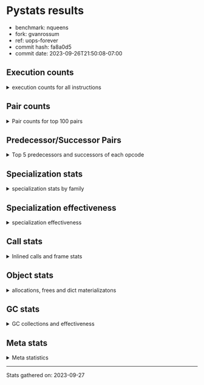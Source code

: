 
# Pystats results

- benchmark: nqueens
- fork: gvanrossum
- ref: uops-forever
- commit hash: fa8a0d5
- commit date: 2023-09-26T21:50:08-07:00

## Execution counts

<details>
<summary> execution counts for all instructions </summary>

|Name | Count | Self | Cumulative | Miss ratio | 
|---|---:|---:|---:|---:|
| POP_TOP | 51,823,200 | 12.8% | 12.8% |  |
| RESUME_CHECK | 47,111,580 | 11.6% | 24.4% |  |
| INTERPRETER_EXIT | 44,692,260 | 11.0% | 35.4% |  |
| ENTER_EXECUTOR | 44,559,620 | 11.0% | 46.4% |  |
| YIELD_VALUE | 42,146,160 | 10.4% | 56.8% |  |
| LOAD_FAST | 29,665,460 | 7.3% | 64.2% |  |
| LOAD_FAST_LOAD_FAST | 12,096,180 | 3.0% | 67.1% |  |
| LOAD_GLOBAL_BUILTIN | 7,511,760 | 1.9% | 69.0% |  |
| LOAD_CONST | 7,385,100 | 1.8% | 70.8% |  |
| STORE_FAST | 7,385,060 | 1.8% | 72.6% |  |
| LOAD_DEREF | 4,971,020 | 1.2% | 73.9% |  |
| RETURN_CONST | 4,965,360 | 1.2% | 75.1% |  |
| BINARY_SUBSCR_TUPLE_INT | 4,965,320 | 1.2% | 76.3% |  |
| RETURN_GENERATOR | 4,965,300 | 1.2% | 77.5% |  |
| GET_ITER | 4,965,300 | 1.2% | 78.8% |  |
| COPY_FREE_VARS | 4,965,240 | 1.2% | 80.0% |  |
| CALL_PY_EXACT_ARGS | 4,965,240 | 1.2% | 81.2% |  |
| SET_FUNCTION_ATTRIBUTE | 4,965,180 | 1.2% | 82.4% |  |
| MAKE_FUNCTION | 4,965,180 | 1.2% | 83.7% |  |
| BUILD_TUPLE | 4,965,180 | 1.2% | 84.9% |  |
| POP_JUMP_IF_FALSE | 4,838,520 | 1.2% | 86.1% |  |
| SWAP | 4,838,460 | 1.2% | 87.3% |  |
| BINARY_SUBSCR_LIST_INT | 4,838,400 | 1.2% | 88.5% |  |
| UNARY_NEGATIVE | 4,838,280 | 1.2% | 89.7% |  |
| CALL_BUILTIN_CLASS | 2,546,460 | 0.6% | 90.3% |  |
| COMPARE_OP_INT | 2,546,100 | 0.6% | 90.9% |  |
| FOR_ITER_RANGE | 2,546,040 | 0.6% | 91.5% |  |
| CALL_LEN | 2,546,040 | 0.6% | 92.2% |  |
| JUMP_FORWARD | 2,424,660 | 0.6% | 92.8% |  |
| BINARY_SUBSCR | 2,419,820 | 0.6% | 93.4% |  |
| STORE_SUBSCR | 2,419,740 | 0.6% | 94.0% |  |
| BINARY_OP_ADD_INT | 2,419,440 | 0.6% | 94.6% |  |
| JUMP_BACKWARD | 2,419,380 | 0.6% | 95.2% |  |
| FOR_ITER_LIST | 2,419,360 | 0.6% | 95.8% |  |
| COPY | 2,419,320 | 0.6% | 96.4% |  |
| BINARY_SLICE | 2,419,320 | 0.6% | 97.0% |  |
| STORE_SUBSCR_LIST_INT | 2,419,260 | 0.6% | 97.5% |  |
| STORE_DEREF | 2,419,260 | 0.6% | 98.1% |  |
| FOR_ITER_GEN | 2,419,260 | 0.6% | 98.7% |  |
| CALL_TUPLE_1 | 2,419,260 | 0.6% | 99.3% |  |
| TO_BOOL_INT | 2,419,200 | 0.6% | 99.9% |  |
| BINARY_OP_SUBTRACT_INT | 126,960 | 0.0% | 100.0% |  |
| POP_JUMP_IF_TRUE | 126,780 | 0.0% | 100.0% |  |
| CALL | 560 | 0.0% | 100.0% |  |
| PUSH_NULL | 300 | 0.0% | 100.0% |  |
| LOAD_GLOBAL | 280 | 0.0% | 100.0% |  |
| LOAD_GLOBAL_MODULE | 220 | 0.0% | 100.0% |  |
| BINARY_OP | 140 | 0.0% | 100.0% |  |
| MAKE_CELL | 120 | 0.0% | 100.0% |  |
| LOAD_ATTR_MODULE | 100 | 0.0% | 100.0% |  |
| STORE_SLICE | 60 | 0.0% | 100.0% |  |
| RETURN_VALUE | 60 | 0.0% | 100.0% |  |
| POP_JUMP_IF_NOT_NONE | 60 | 0.0% | 100.0% |  |
| NOP | 60 | 0.0% | 100.0% |  |
| LOAD_ATTR | 60 | 0.0% | 100.0% |  |
| END_FOR | 60 | 0.0% | 100.0% |  |
| CALL_PY_WITH_DEFAULTS | 60 | 0.0% | 100.0% |  |
| CALL_FUNCTION_EX | 60 | 0.0% | 100.0% |  |
| BUILD_SLICE | 60 | 0.0% | 100.0% |  |
| BINARY_OP_SUBTRACT_FLOAT | 60 | 0.0% | 100.0% |  |
| TO_BOOL | 20 | 0.0% | 100.0% |  |
| COMPARE_OP | 20 | 0.0% | 100.0% |  |


</details>

## Pair counts

<details>
<summary> Pair counts for top 100 pairs </summary>

|Pair | Count | Self | Cumulative | 
|---|---:|---:|---:|
| RESUME_CHECK POP_TOP | 42,146,160 | 10.4% | 10.4% |
| CACHE RESUME_CHECK | 39,727,020 | 9.8% | 20.2% |
| YIELD_VALUE INTERPRETER_EXIT | 39,726,960 | 9.8% | 30.0% |
| POP_TOP ENTER_EXECUTOR | 39,721,260 | 9.8% | 39.8% |
| ENTER_EXECUTOR YIELD_VALUE | 34,756,120 | 8.6% | 48.4% |
| LOAD_GLOBAL_BUILTIN LOAD_FAST | 4,965,420 | 1.2% | 49.6% |
| STORE_FAST LOAD_DEREF | 4,965,380 | 1.2% | 50.8% |
| LOAD_FAST BINARY_SUBSCR_TUPLE_INT | 4,965,320 | 1.2% | 52.1% |
| LOAD_DEREF LOAD_FAST | 4,965,320 | 1.2% | 53.3% |
| RETURN_CONST INTERPRETER_EXIT | 4,965,300 | 1.2% | 54.5% |
| POP_TOP RESUME_CHECK | 4,965,300 | 1.2% | 55.7% |
| CACHE POP_TOP | 4,965,240 | 1.2% | 57.0% |
| ENTER_EXECUTOR RETURN_CONST | 4,965,220 | 1.2% | 58.2% |
| SET_FUNCTION_ATTRIBUTE LOAD_FAST | 4,965,180 | 1.2% | 59.4% |
| RESUME_CHECK LOAD_FAST | 4,965,180 | 1.2% | 60.6% |
| MAKE_FUNCTION SET_FUNCTION_ATTRIBUTE | 4,965,180 | 1.2% | 61.9% |
| LOAD_FAST BUILD_TUPLE | 4,965,180 | 1.2% | 63.1% |
| LOAD_CONST MAKE_FUNCTION | 4,965,180 | 1.2% | 64.3% |
| COPY_FREE_VARS RETURN_GENERATOR | 4,965,180 | 1.2% | 65.5% |
| CALL_PY_EXACT_ARGS COPY_FREE_VARS | 4,965,180 | 1.2% | 66.8% |
| BUILD_TUPLE LOAD_CONST | 4,965,180 | 1.2% | 68.0% |
| GET_ITER CALL_PY_EXACT_ARGS | 4,965,160 | 1.2% | 69.2% |
| LOAD_FAST_LOAD_FAST BINARY_SUBSCR_LIST_INT | 4,838,340 | 1.2% | 70.4% |
| LOAD_FAST_LOAD_FAST UNARY_NEGATIVE | 4,838,280 | 1.2% | 71.6% |
| LOAD_GLOBAL_BUILTIN LOAD_GLOBAL_BUILTIN | 2,546,120 | 0.6% | 72.2% |
| FOR_ITER_RANGE STORE_FAST | 2,546,040 | 0.6% | 72.9% |
| RETURN_GENERATOR CALL_BUILTIN_CLASS | 2,546,020 | 0.6% | 73.5% |
| LOAD_FAST GET_ITER | 2,545,980 | 0.6% | 74.1% |
| LOAD_FAST FOR_ITER_RANGE | 2,545,980 | 0.6% | 74.7% |
| CALL_BUILTIN_CLASS CALL_LEN | 2,545,980 | 0.6% | 75.4% |
| BINARY_SUBSCR_TUPLE_INT LOAD_FAST | 2,545,980 | 0.6% | 76.0% |
| LOAD_FAST LOAD_CONST | 2,419,380 | 0.6% | 76.6% |
| FOR_ITER_LIST STORE_FAST | 2,419,340 | 0.6% | 77.2% |
| BINARY_SUBSCR_TUPLE_INT YIELD_VALUE | 2,419,340 | 0.6% | 77.8% |
| COMPARE_OP_INT POP_JUMP_IF_FALSE | 2,419,320 | 0.6% | 78.4% |
| YIELD_VALUE STORE_DEREF | 2,419,200 | 0.6% | 79.0% |
| TO_BOOL_INT POP_JUMP_IF_FALSE | 2,419,200 | 0.6% | 79.6% |
| SWAP COPY | 2,419,200 | 0.6% | 80.2% |
| STORE_SUBSCR_LIST_INT LOAD_FAST_LOAD_FAST | 2,419,200 | 0.6% | 80.8% |
| STORE_FAST LOAD_FAST_LOAD_FAST | 2,419,200 | 0.6% | 81.4% |
| STORE_DEREF LOAD_FAST | 2,419,200 | 0.6% | 82.0% |
| LOAD_FAST_LOAD_FAST STORE_SUBSCR_LIST_INT | 2,419,200 | 0.6% | 82.6% |
| LOAD_FAST LOAD_GLOBAL_BUILTIN | 2,419,200 | 0.6% | 83.2% |
| LOAD_FAST FOR_ITER_LIST | 2,419,200 | 0.6% | 83.8% |
| LOAD_FAST BINARY_SLICE | 2,419,200 | 0.6% | 84.3% |
| LOAD_FAST BINARY_OP_ADD_INT | 2,419,200 | 0.6% | 84.9% |
| LOAD_CONST LOAD_FAST | 2,419,200 | 0.6% | 85.5% |
| JUMP_BACKWARD FOR_ITER_GEN | 2,419,200 | 0.6% | 86.1% |
| FOR_ITER_GEN RESUME_CHECK | 2,419,200 | 0.6% | 86.7% |
| COPY COMPARE_OP_INT | 2,419,200 | 0.6% | 87.3% |
| CALL_TUPLE_1 YIELD_VALUE | 2,419,200 | 0.6% | 87.9% |
| CALL_LEN SWAP | 2,419,200 | 0.6% | 88.5% |
| BINARY_SLICE GET_ITER | 2,419,200 | 0.6% | 89.1% |
| BINARY_OP_ADD_INT YIELD_VALUE | 2,419,200 | 0.6% | 89.7% |
| RETURN_GENERATOR CALL_TUPLE_1 | 2,419,180 | 0.6% | 90.3% |
| LOAD_FAST TO_BOOL_INT | 2,419,180 | 0.6% | 90.9% |
| UNARY_NEGATIVE STORE_SUBSCR | 2,419,140 | 0.6% | 91.5% |
| UNARY_NEGATIVE BINARY_SUBSCR | 2,419,140 | 0.6% | 92.1% |
| SWAP LOAD_FAST_LOAD_FAST | 2,419,140 | 0.6% | 92.7% |
| STORE_SUBSCR LOAD_GLOBAL_BUILTIN | 2,419,140 | 0.6% | 93.3% |
| POP_TOP POP_TOP | 2,419,140 | 0.6% | 93.9% |
| POP_TOP JUMP_FORWARD | 2,419,140 | 0.6% | 94.5% |
| POP_JUMP_IF_FALSE ENTER_EXECUTOR | 2,419,140 | 0.6% | 95.1% |
| JUMP_FORWARD LOAD_FAST | 2,419,140 | 0.6% | 95.7% |
| ENTER_EXECUTOR LOAD_FAST_LOAD_FAST | 2,419,140 | 0.6% | 96.3% |
| ENTER_EXECUTOR ENTER_EXECUTOR | 2,419,140 | 0.6% | 96.9% |
| BINARY_SUBSCR_LIST_INT SWAP | 2,419,140 | 0.6% | 97.5% |
| BINARY_SUBSCR_LIST_INT STORE_FAST | 2,419,140 | 0.6% | 98.1% |
| BINARY_SUBSCR LOAD_FAST_LOAD_FAST | 2,419,140 | 0.6% | 98.7% |
| POP_TOP JUMP_BACKWARD | 2,298,120 | 0.6% | 99.2% |
| POP_JUMP_IF_FALSE POP_TOP | 2,292,420 | 0.6% | 99.8% |
| POP_JUMP_IF_FALSE LOAD_GLOBAL_BUILTIN | 126,840 | 0.0% | 99.8% |
| LOAD_FAST BINARY_OP_SUBTRACT_INT | 126,780 | 0.0% | 99.9% |
| COMPARE_OP_INT POP_JUMP_IF_TRUE | 126,780 | 0.0% | 99.9% |
| CALL_LEN COMPARE_OP_INT | 126,780 | 0.0% | 99.9% |
| BINARY_OP_SUBTRACT_INT YIELD_VALUE | 126,780 | 0.0% | 100.0% |
| POP_JUMP_IF_TRUE JUMP_BACKWARD | 121,260 | 0.0% | 100.0% |
| POP_JUMP_IF_TRUE JUMP_FORWARD | 5,520 | 0.0% | 100.0% |
| LOAD_DEREF YIELD_VALUE | 5,520 | 0.0% | 100.0% |
| JUMP_FORWARD LOAD_DEREF | 5,520 | 0.0% | 100.0% |
| BINARY_SUBSCR BINARY_SUBSCR | 620 | 0.0% | 100.0% |
| STORE_SUBSCR STORE_SUBSCR | 600 | 0.0% | 100.0% |
| STORE_FAST LOAD_FAST | 240 | 0.0% | 100.0% |
| PUSH_NULL CALL | 240 | 0.0% | 100.0% |
| LOAD_CONST BINARY_OP_ADD_INT | 200 | 0.0% | 100.0% |
| LOAD_GLOBAL LOAD_GLOBAL_BUILTIN | 180 | 0.0% | 100.0% |
| LOAD_FAST PUSH_NULL | 180 | 0.0% | 100.0% |
| JUMP_BACKWARD FOR_ITER_LIST | 160 | 0.0% | 100.0% |
| LOAD_FAST CALL_BUILTIN_CLASS | 140 | 0.0% | 100.0% |
| CALL_BUILTIN_CLASS CALL_BUILTIN_CLASS | 140 | 0.0% | 100.0% |
| STORE_FAST LOAD_GLOBAL_BUILTIN | 120 | 0.0% | 100.0% |
| RESUME_CHECK LOAD_GLOBAL_BUILTIN | 120 | 0.0% | 100.0% |
| POP_TOP LOAD_FAST | 120 | 0.0% | 100.0% |
| MAKE_CELL RETURN_GENERATOR | 120 | 0.0% | 100.0% |
| LOAD_GLOBAL_MODULE LOAD_FAST | 120 | 0.0% | 100.0% |
| LOAD_FAST_LOAD_FAST LOAD_CONST | 120 | 0.0% | 100.0% |
| LOAD_CONST LOAD_CONST | 120 | 0.0% | 100.0% |
| CALL_BUILTIN_CLASS STORE_FAST | 120 | 0.0% | 100.0% |
| CALL POP_TOP | 120 | 0.0% | 100.0% |
| CALL CALL_BUILTIN_CLASS | 120 | 0.0% | 100.0% |


</details>

## Predecessor/Successor Pairs

<details>
<summary> Top 5 predecessors and successors of each opcode </summary>

### BINARY_SLICE

<details>
<summary> Successors and predecessors for BINARY_SLICE </summary>

|Predecessors | Count | Percentage | 
|---|---:|---:|
| LOAD_FAST | 2,419,200 | 100.0% |
| LOAD_CONST | 60 | 0.0% |
| BINARY_OP_ADD_INT | 60 | 0.0% |

|Successors | Count | Percentage | 
|---|---:|---:|
| GET_ITER | 2,419,200 | 100.0% |
| LOAD_FAST_LOAD_FAST | 60 | 0.0% |
| BINARY_OP | 60 | 0.0% |


</details>

### STORE_SLICE

<details>
<summary> Successors and predecessors for STORE_SLICE </summary>

|Predecessors | Count | Percentage | 
|---|---:|---:|
| LOAD_CONST | 60 | 100.0% |

|Successors | Count | Percentage | 
|---|---:|---:|
| LOAD_FAST_LOAD_FAST | 60 | 100.0% |


</details>

### CACHE

<details>
<summary> Successors and predecessors for CACHE </summary>

|Predecessors | Count | Percentage | 
|---|---:|---:|

|Successors | Count | Percentage | 
|---|---:|---:|
| RESUME_CHECK | 39,727,020 | 88.9% |
| POP_TOP | 4,965,240 | 11.1% |


</details>

### BINARY_SUBSCR

<details>
<summary> Successors and predecessors for BINARY_SUBSCR </summary>

|Predecessors | Count | Percentage | 
|---|---:|---:|
| UNARY_NEGATIVE | 2,419,140 | 100.0% |
| BINARY_SUBSCR | 620 | 0.0% |
| BUILD_SLICE | 60 | 0.0% |

|Successors | Count | Percentage | 
|---|---:|---:|
| LOAD_FAST_LOAD_FAST | 2,419,140 | 100.0% |
| BINARY_SUBSCR | 620 | 0.0% |
| STORE_FAST | 60 | 0.0% |


</details>

### END_FOR

<details>
<summary> Successors and predecessors for END_FOR </summary>

|Predecessors | Count | Percentage | 
|---|---:|---:|
| RETURN_CONST | 60 | 100.0% |

|Successors | Count | Percentage | 
|---|---:|---:|
| RETURN_CONST | 60 | 100.0% |


</details>

### GET_ITER

<details>
<summary> Successors and predecessors for GET_ITER </summary>

|Predecessors | Count | Percentage | 
|---|---:|---:|
| LOAD_FAST | 2,545,980 | 51.3% |
| BINARY_SLICE | 2,419,200 | 48.7% |
| RETURN_GENERATOR | 60 | 0.0% |
| CALL_BUILTIN_CLASS | 60 | 0.0% |

|Successors | Count | Percentage | 
|---|---:|---:|
| CALL_PY_EXACT_ARGS | 4,965,160 | 100.0% |
| FOR_ITER_RANGE | 60 | 0.0% |
| FOR_ITER_GEN | 60 | 0.0% |
| CALL | 20 | 0.0% |


</details>

### INTERPRETER_EXIT

<details>
<summary> Successors and predecessors for INTERPRETER_EXIT </summary>

|Predecessors | Count | Percentage | 
|---|---:|---:|
| YIELD_VALUE | 39,726,960 | 88.9% |
| RETURN_CONST | 4,965,300 | 11.1% |

|Successors | Count | Percentage | 
|---|---:|---:|


</details>

### MAKE_FUNCTION

<details>
<summary> Successors and predecessors for MAKE_FUNCTION </summary>

|Predecessors | Count | Percentage | 
|---|---:|---:|
| LOAD_CONST | 4,965,180 | 100.0% |

|Successors | Count | Percentage | 
|---|---:|---:|
| SET_FUNCTION_ATTRIBUTE | 4,965,180 | 100.0% |


</details>

### NOP

<details>
<summary> Successors and predecessors for NOP </summary>

|Predecessors | Count | Percentage | 
|---|---:|---:|
| POP_TOP | 60 | 100.0% |

|Successors | Count | Percentage | 
|---|---:|---:|
| LOAD_DEREF | 60 | 100.0% |


</details>

### POP_TOP

<details>
<summary> Successors and predecessors for POP_TOP </summary>

|Predecessors | Count | Percentage | 
|---|---:|---:|
| RESUME_CHECK | 42,146,160 | 81.3% |
| CACHE | 4,965,240 | 9.6% |
| POP_TOP | 2,419,140 | 4.7% |
| POP_JUMP_IF_FALSE | 2,292,420 | 4.4% |
| CALL | 120 | 0.0% |

|Successors | Count | Percentage | 
|---|---:|---:|
| ENTER_EXECUTOR | 39,721,260 | 76.6% |
| RESUME_CHECK | 4,965,300 | 9.6% |
| POP_TOP | 2,419,140 | 4.7% |
| JUMP_FORWARD | 2,419,140 | 4.7% |
| JUMP_BACKWARD | 2,298,120 | 4.4% |


</details>

### PUSH_NULL

<details>
<summary> Successors and predecessors for PUSH_NULL </summary>

|Predecessors | Count | Percentage | 
|---|---:|---:|
| LOAD_FAST | 180 | 60.0% |
| LOAD_DEREF | 60 | 20.0% |
| LOAD_ATTR_MODULE | 40 | 13.3% |
| LOAD_ATTR | 20 | 6.7% |

|Successors | Count | Percentage | 
|---|---:|---:|
| CALL | 240 | 80.0% |
| LOAD_FAST | 60 | 20.0% |


</details>

### RETURN_GENERATOR

<details>
<summary> Successors and predecessors for RETURN_GENERATOR </summary>

|Predecessors | Count | Percentage | 
|---|---:|---:|
| COPY_FREE_VARS | 4,965,180 | 100.0% |
| MAKE_CELL | 120 | 0.0% |

|Successors | Count | Percentage | 
|---|---:|---:|
| CALL_BUILTIN_CLASS | 2,546,020 | 51.3% |
| CALL_TUPLE_1 | 2,419,180 | 48.7% |
| GET_ITER | 60 | 0.0% |
| CALL | 40 | 0.0% |


</details>

### RETURN_VALUE

<details>
<summary> Successors and predecessors for RETURN_VALUE </summary>

|Predecessors | Count | Percentage | 
|---|---:|---:|
| LOAD_FAST | 60 | 100.0% |

|Successors | Count | Percentage | 
|---|---:|---:|
| LOAD_GLOBAL | 40 | 66.7% |
| LOAD_GLOBAL_MODULE | 20 | 33.3% |


</details>

### STORE_SUBSCR

<details>
<summary> Successors and predecessors for STORE_SUBSCR </summary>

|Predecessors | Count | Percentage | 
|---|---:|---:|
| UNARY_NEGATIVE | 2,419,140 | 100.0% |
| STORE_SUBSCR | 600 | 0.0% |

|Successors | Count | Percentage | 
|---|---:|---:|
| LOAD_GLOBAL_BUILTIN | 2,419,140 | 100.0% |
| STORE_SUBSCR | 600 | 0.0% |


</details>

### TO_BOOL

<details>
<summary> Successors and predecessors for TO_BOOL </summary>

|Predecessors | Count | Percentage | 
|---|---:|---:|
| LOAD_FAST | 20 | 100.0% |

|Successors | Count | Percentage | 
|---|---:|---:|
| TO_BOOL_INT | 20 | 100.0% |


</details>

### UNARY_NEGATIVE

<details>
<summary> Successors and predecessors for UNARY_NEGATIVE </summary>

|Predecessors | Count | Percentage | 
|---|---:|---:|
| LOAD_FAST_LOAD_FAST | 4,838,280 | 100.0% |

|Successors | Count | Percentage | 
|---|---:|---:|
| STORE_SUBSCR | 2,419,140 | 50.0% |
| BINARY_SUBSCR | 2,419,140 | 50.0% |


</details>

### BINARY_OP

<details>
<summary> Successors and predecessors for BINARY_OP </summary>

|Predecessors | Count | Percentage | 
|---|---:|---:|
| BINARY_SLICE | 60 | 42.9% |
| LOAD_CONST | 40 | 28.6% |
| LOAD_FAST_LOAD_FAST | 20 | 14.3% |
| LOAD_FAST | 20 | 14.3% |

|Successors | Count | Percentage | 
|---|---:|---:|
| LOAD_FAST_LOAD_FAST | 60 | 42.9% |
| BINARY_OP_ADD_INT | 40 | 28.6% |
| BINARY_OP_SUBTRACT_INT | 20 | 14.3% |
| BINARY_OP_SUBTRACT_FLOAT | 20 | 14.3% |


</details>

### BUILD_SLICE

<details>
<summary> Successors and predecessors for BUILD_SLICE </summary>

|Predecessors | Count | Percentage | 
|---|---:|---:|
| LOAD_CONST | 60 | 100.0% |

|Successors | Count | Percentage | 
|---|---:|---:|
| BINARY_SUBSCR | 60 | 100.0% |


</details>

### BUILD_TUPLE

<details>
<summary> Successors and predecessors for BUILD_TUPLE </summary>

|Predecessors | Count | Percentage | 
|---|---:|---:|
| LOAD_FAST | 4,965,180 | 100.0% |

|Successors | Count | Percentage | 
|---|---:|---:|
| LOAD_CONST | 4,965,180 | 100.0% |


</details>

### CALL

<details>
<summary> Successors and predecessors for CALL </summary>

|Predecessors | Count | Percentage | 
|---|---:|---:|
| PUSH_NULL | 240 | 42.9% |
| LOAD_FAST | 100 | 17.9% |
| CALL | 80 | 14.3% |
| RETURN_GENERATOR | 40 | 7.1% |
| CALL_BUILTIN_CLASS | 40 | 7.1% |

|Successors | Count | Percentage | 
|---|---:|---:|
| POP_TOP | 120 | 21.4% |
| CALL_BUILTIN_CLASS | 120 | 21.4% |
| CALL | 80 | 14.3% |
| STORE_FAST | 60 | 10.7% |
| LOAD_FAST | 60 | 10.7% |


</details>

### CALL_FUNCTION_EX

<details>
<summary> Successors and predecessors for CALL_FUNCTION_EX </summary>

|Predecessors | Count | Percentage | 
|---|---:|---:|
| LOAD_FAST | 60 | 100.0% |

|Successors | Count | Percentage | 
|---|---:|---:|
| COPY_FREE_VARS | 60 | 100.0% |


</details>

### COMPARE_OP

<details>
<summary> Successors and predecessors for COMPARE_OP </summary>

|Predecessors | Count | Percentage | 
|---|---:|---:|
| LOAD_CONST | 20 | 100.0% |

|Successors | Count | Percentage | 
|---|---:|---:|
| COMPARE_OP_INT | 20 | 100.0% |


</details>

### COPY

<details>
<summary> Successors and predecessors for COPY </summary>

|Predecessors | Count | Percentage | 
|---|---:|---:|
| SWAP | 2,419,200 | 100.0% |
| LOAD_FAST_LOAD_FAST | 60 | 0.0% |
| COPY | 60 | 0.0% |

|Successors | Count | Percentage | 
|---|---:|---:|
| COMPARE_OP_INT | 2,419,200 | 100.0% |
| COPY | 60 | 0.0% |
| BINARY_SUBSCR_LIST_INT | 60 | 0.0% |


</details>

### COPY_FREE_VARS

<details>
<summary> Successors and predecessors for COPY_FREE_VARS </summary>

|Predecessors | Count | Percentage | 
|---|---:|---:|
| CALL_PY_EXACT_ARGS | 4,965,180 | 100.0% |
| CALL_FUNCTION_EX | 60 | 0.0% |

|Successors | Count | Percentage | 
|---|---:|---:|
| RETURN_GENERATOR | 4,965,180 | 100.0% |
| RESUME_CHECK | 60 | 0.0% |


</details>

### ENTER_EXECUTOR

<details>
<summary> Successors and predecessors for ENTER_EXECUTOR </summary>

|Predecessors | Count | Percentage | 
|---|---:|---:|
| POP_TOP | 39,721,260 | 89.1% |
| POP_JUMP_IF_FALSE | 2,419,140 | 5.4% |
| ENTER_EXECUTOR | 2,419,140 | 5.4% |
| STORE_SUBSCR_LIST_INT | 60 | 0.0% |
| JUMP_BACKWARD | 20 | 0.0% |

|Successors | Count | Percentage | 
|---|---:|---:|
| YIELD_VALUE | 34,756,120 | 78.0% |
| RETURN_CONST | 4,965,220 | 11.1% |
| LOAD_FAST_LOAD_FAST | 2,419,140 | 5.4% |
| ENTER_EXECUTOR | 2,419,140 | 5.4% |


</details>

### JUMP_BACKWARD

<details>
<summary> Successors and predecessors for JUMP_BACKWARD </summary>

|Predecessors | Count | Percentage | 
|---|---:|---:|
| POP_TOP | 2,298,120 | 95.0% |
| POP_JUMP_IF_TRUE | 121,260 | 5.0% |

|Successors | Count | Percentage | 
|---|---:|---:|
| FOR_ITER_GEN | 2,419,200 | 100.0% |
| FOR_ITER_LIST | 160 | 0.0% |
| ENTER_EXECUTOR | 20 | 0.0% |


</details>

### JUMP_FORWARD

<details>
<summary> Successors and predecessors for JUMP_FORWARD </summary>

|Predecessors | Count | Percentage | 
|---|---:|---:|
| POP_TOP | 2,419,140 | 99.8% |
| POP_JUMP_IF_TRUE | 5,520 | 0.2% |

|Successors | Count | Percentage | 
|---|---:|---:|
| LOAD_FAST | 2,419,140 | 99.8% |
| LOAD_DEREF | 5,520 | 0.2% |


</details>

### LOAD_ATTR

<details>
<summary> Successors and predecessors for LOAD_ATTR </summary>

|Predecessors | Count | Percentage | 
|---|---:|---:|
| LOAD_GLOBAL_MODULE | 40 | 66.7% |
| LOAD_GLOBAL | 20 | 33.3% |

|Successors | Count | Percentage | 
|---|---:|---:|
| LOAD_ATTR_MODULE | 40 | 66.7% |
| PUSH_NULL | 20 | 33.3% |


</details>

### LOAD_CONST

<details>
<summary> Successors and predecessors for LOAD_CONST </summary>

|Predecessors | Count | Percentage | 
|---|---:|---:|
| BUILD_TUPLE | 4,965,180 | 67.2% |
| LOAD_FAST | 2,419,380 | 32.8% |
| LOAD_FAST_LOAD_FAST | 120 | 0.0% |
| LOAD_CONST | 120 | 0.0% |
| BINARY_SUBSCR_LIST_INT | 120 | 0.0% |

|Successors | Count | Percentage | 
|---|---:|---:|
| MAKE_FUNCTION | 4,965,180 | 67.2% |
| LOAD_FAST | 2,419,200 | 32.8% |
| BINARY_OP_ADD_INT | 200 | 0.0% |
| LOAD_CONST | 120 | 0.0% |
| COMPARE_OP_INT | 100 | 0.0% |


</details>

### LOAD_DEREF

<details>
<summary> Successors and predecessors for LOAD_DEREF </summary>

|Predecessors | Count | Percentage | 
|---|---:|---:|
| STORE_FAST | 4,965,380 | 99.9% |
| JUMP_FORWARD | 5,520 | 0.1% |
| NOP | 60 | 0.0% |
| LOAD_GLOBAL_BUILTIN | 60 | 0.0% |

|Successors | Count | Percentage | 
|---|---:|---:|
| LOAD_FAST | 4,965,320 | 99.9% |
| YIELD_VALUE | 5,520 | 0.1% |
| STORE_FAST | 60 | 0.0% |
| PUSH_NULL | 60 | 0.0% |
| CALL_LEN | 40 | 0.0% |


</details>

### LOAD_FAST

<details>
<summary> Successors and predecessors for LOAD_FAST </summary>

|Predecessors | Count | Percentage | 
|---|---:|---:|
| LOAD_GLOBAL_BUILTIN | 4,965,420 | 16.7% |
| LOAD_DEREF | 4,965,320 | 16.7% |
| SET_FUNCTION_ATTRIBUTE | 4,965,180 | 16.7% |
| RESUME_CHECK | 4,965,180 | 16.7% |
| BINARY_SUBSCR_TUPLE_INT | 2,545,980 | 8.6% |

|Successors | Count | Percentage | 
|---|---:|---:|
| BINARY_SUBSCR_TUPLE_INT | 4,965,320 | 16.7% |
| BUILD_TUPLE | 4,965,180 | 16.7% |
| GET_ITER | 2,545,980 | 8.6% |
| FOR_ITER_RANGE | 2,545,980 | 8.6% |
| LOAD_CONST | 2,419,380 | 8.2% |


</details>

### LOAD_FAST_LOAD_FAST

<details>
<summary> Successors and predecessors for LOAD_FAST_LOAD_FAST </summary>

|Predecessors | Count | Percentage | 
|---|---:|---:|
| STORE_SUBSCR_LIST_INT | 2,419,200 | 20.0% |
| STORE_FAST | 2,419,200 | 20.0% |
| SWAP | 2,419,140 | 20.0% |
| ENTER_EXECUTOR | 2,419,140 | 20.0% |
| BINARY_SUBSCR | 2,419,140 | 20.0% |

|Successors | Count | Percentage | 
|---|---:|---:|
| BINARY_SUBSCR_LIST_INT | 4,838,340 | 40.0% |
| UNARY_NEGATIVE | 4,838,280 | 40.0% |
| STORE_SUBSCR_LIST_INT | 2,419,200 | 20.0% |
| LOAD_CONST | 120 | 0.0% |
| BINARY_OP_SUBTRACT_INT | 100 | 0.0% |


</details>

### LOAD_GLOBAL

<details>
<summary> Successors and predecessors for LOAD_GLOBAL </summary>

|Predecessors | Count | Percentage | 
|---|---:|---:|
| STORE_FAST | 80 | 28.6% |
| RESUME_CHECK | 80 | 28.6% |
| LOAD_GLOBAL_BUILTIN | 60 | 21.4% |
| RETURN_VALUE | 40 | 14.3% |
| STORE_DEREF | 20 | 7.1% |

|Successors | Count | Percentage | 
|---|---:|---:|
| LOAD_GLOBAL_BUILTIN | 180 | 64.3% |
| LOAD_GLOBAL_MODULE | 80 | 28.6% |
| LOAD_ATTR | 20 | 7.1% |


</details>

### MAKE_CELL

<details>
<summary> Successors and predecessors for MAKE_CELL </summary>

|Predecessors | Count | Percentage | 
|---|---:|---:|
| CALL_PY_WITH_DEFAULTS | 60 | 50.0% |
| CALL_PY_EXACT_ARGS | 60 | 50.0% |

|Successors | Count | Percentage | 
|---|---:|---:|
| RETURN_GENERATOR | 120 | 100.0% |


</details>

### POP_JUMP_IF_FALSE

<details>
<summary> Successors and predecessors for POP_JUMP_IF_FALSE </summary>

|Predecessors | Count | Percentage | 
|---|---:|---:|
| COMPARE_OP_INT | 2,419,320 | 50.0% |
| TO_BOOL_INT | 2,419,200 | 50.0% |

|Successors | Count | Percentage | 
|---|---:|---:|
| ENTER_EXECUTOR | 2,419,140 | 50.0% |
| POP_TOP | 2,292,420 | 47.4% |
| LOAD_GLOBAL_BUILTIN | 126,840 | 2.6% |
| LOAD_FAST_LOAD_FAST | 60 | 0.0% |
| LOAD_FAST | 60 | 0.0% |


</details>

### POP_JUMP_IF_NOT_NONE

<details>
<summary> Successors and predecessors for POP_JUMP_IF_NOT_NONE </summary>

|Predecessors | Count | Percentage | 
|---|---:|---:|
| LOAD_FAST | 60 | 100.0% |

|Successors | Count | Percentage | 
|---|---:|---:|
| LOAD_FAST | 60 | 100.0% |


</details>

### POP_JUMP_IF_TRUE

<details>
<summary> Successors and predecessors for POP_JUMP_IF_TRUE </summary>

|Predecessors | Count | Percentage | 
|---|---:|---:|
| COMPARE_OP_INT | 126,780 | 100.0% |

|Successors | Count | Percentage | 
|---|---:|---:|
| JUMP_BACKWARD | 121,260 | 95.6% |
| JUMP_FORWARD | 5,520 | 4.4% |


</details>

### RETURN_CONST

<details>
<summary> Successors and predecessors for RETURN_CONST </summary>

|Predecessors | Count | Percentage | 
|---|---:|---:|
| ENTER_EXECUTOR | 4,965,220 | 100.0% |
| POP_TOP | 60 | 0.0% |
| END_FOR | 60 | 0.0% |
| FOR_ITER_LIST | 20 | 0.0% |

|Successors | Count | Percentage | 
|---|---:|---:|
| INTERPRETER_EXIT | 4,965,300 | 100.0% |
| END_FOR | 60 | 0.0% |


</details>

### SET_FUNCTION_ATTRIBUTE

<details>
<summary> Successors and predecessors for SET_FUNCTION_ATTRIBUTE </summary>

|Predecessors | Count | Percentage | 
|---|---:|---:|
| MAKE_FUNCTION | 4,965,180 | 100.0% |

|Successors | Count | Percentage | 
|---|---:|---:|
| LOAD_FAST | 4,965,180 | 100.0% |


</details>

### STORE_DEREF

<details>
<summary> Successors and predecessors for STORE_DEREF </summary>

|Predecessors | Count | Percentage | 
|---|---:|---:|
| YIELD_VALUE | 2,419,200 | 100.0% |
| CALL_TUPLE_1 | 60 | 0.0% |

|Successors | Count | Percentage | 
|---|---:|---:|
| LOAD_FAST | 2,419,200 | 100.0% |
| LOAD_GLOBAL_BUILTIN | 40 | 0.0% |
| LOAD_GLOBAL | 20 | 0.0% |


</details>

### STORE_FAST

<details>
<summary> Successors and predecessors for STORE_FAST </summary>

|Predecessors | Count | Percentage | 
|---|---:|---:|
| FOR_ITER_RANGE | 2,546,040 | 34.5% |
| FOR_ITER_LIST | 2,419,340 | 32.8% |
| BINARY_SUBSCR_LIST_INT | 2,419,140 | 32.8% |
| CALL_BUILTIN_CLASS | 120 | 0.0% |
| LOAD_FAST | 60 | 0.0% |

|Successors | Count | Percentage | 
|---|---:|---:|
| LOAD_DEREF | 4,965,380 | 67.2% |
| LOAD_FAST_LOAD_FAST | 2,419,200 | 32.8% |
| LOAD_FAST | 240 | 0.0% |
| LOAD_GLOBAL_BUILTIN | 120 | 0.0% |
| LOAD_GLOBAL | 80 | 0.0% |


</details>

### SWAP

<details>
<summary> Successors and predecessors for SWAP </summary>

|Predecessors | Count | Percentage | 
|---|---:|---:|
| CALL_LEN | 2,419,200 | 50.0% |
| BINARY_SUBSCR_LIST_INT | 2,419,140 | 50.0% |
| SWAP | 60 | 0.0% |
| BINARY_OP_SUBTRACT_INT | 60 | 0.0% |

|Successors | Count | Percentage | 
|---|---:|---:|
| COPY | 2,419,200 | 50.0% |
| LOAD_FAST_LOAD_FAST | 2,419,140 | 50.0% |
| SWAP | 60 | 0.0% |
| STORE_SUBSCR_LIST_INT | 60 | 0.0% |


</details>

### YIELD_VALUE

<details>
<summary> Successors and predecessors for YIELD_VALUE </summary>

|Predecessors | Count | Percentage | 
|---|---:|---:|
| ENTER_EXECUTOR | 34,756,120 | 82.5% |
| BINARY_SUBSCR_TUPLE_INT | 2,419,340 | 5.7% |
| CALL_TUPLE_1 | 2,419,200 | 5.7% |
| BINARY_OP_ADD_INT | 2,419,200 | 5.7% |
| BINARY_OP_SUBTRACT_INT | 126,780 | 0.3% |

|Successors | Count | Percentage | 
|---|---:|---:|
| INTERPRETER_EXIT | 39,726,960 | 94.3% |
| STORE_DEREF | 2,419,200 | 5.7% |


</details>

### BINARY_OP_ADD_INT

<details>
<summary> Successors and predecessors for BINARY_OP_ADD_INT </summary>

|Predecessors | Count | Percentage | 
|---|---:|---:|
| LOAD_FAST | 2,419,200 | 100.0% |
| LOAD_CONST | 200 | 0.0% |
| BINARY_OP | 40 | 0.0% |

|Successors | Count | Percentage | 
|---|---:|---:|
| YIELD_VALUE | 2,419,200 | 100.0% |
| LOAD_FAST | 60 | 0.0% |
| LOAD_CONST | 60 | 0.0% |
| BINARY_SLICE | 60 | 0.0% |
| CALL_BUILTIN_CLASS | 40 | 0.0% |


</details>

### BINARY_OP_SUBTRACT_FLOAT

<details>
<summary> Successors and predecessors for BINARY_OP_SUBTRACT_FLOAT </summary>

|Predecessors | Count | Percentage | 
|---|---:|---:|
| LOAD_FAST | 40 | 66.7% |
| BINARY_OP | 20 | 33.3% |

|Successors | Count | Percentage | 
|---|---:|---:|
| STORE_FAST | 60 | 100.0% |


</details>

### BINARY_OP_SUBTRACT_INT

<details>
<summary> Successors and predecessors for BINARY_OP_SUBTRACT_INT </summary>

|Predecessors | Count | Percentage | 
|---|---:|---:|
| LOAD_FAST | 126,780 | 99.9% |
| LOAD_FAST_LOAD_FAST | 100 | 0.1% |
| LOAD_CONST | 60 | 0.0% |
| BINARY_OP | 20 | 0.0% |

|Successors | Count | Percentage | 
|---|---:|---:|
| YIELD_VALUE | 126,780 | 99.9% |
| SWAP | 60 | 0.0% |
| LOAD_FAST_LOAD_FAST | 60 | 0.0% |
| LOAD_CONST | 60 | 0.0% |


</details>

### BINARY_SUBSCR_LIST_INT

<details>
<summary> Successors and predecessors for BINARY_SUBSCR_LIST_INT </summary>

|Predecessors | Count | Percentage | 
|---|---:|---:|
| LOAD_FAST_LOAD_FAST | 4,838,340 | 100.0% |
| COPY | 60 | 0.0% |

|Successors | Count | Percentage | 
|---|---:|---:|
| SWAP | 2,419,140 | 50.0% |
| STORE_FAST | 2,419,140 | 50.0% |
| LOAD_CONST | 120 | 0.0% |


</details>

### BINARY_SUBSCR_TUPLE_INT

<details>
<summary> Successors and predecessors for BINARY_SUBSCR_TUPLE_INT </summary>

|Predecessors | Count | Percentage | 
|---|---:|---:|
| LOAD_FAST | 4,965,320 | 100.0% |

|Successors | Count | Percentage | 
|---|---:|---:|
| LOAD_FAST | 2,545,980 | 51.3% |
| YIELD_VALUE | 2,419,340 | 48.7% |


</details>

### CALL_BUILTIN_CLASS

<details>
<summary> Successors and predecessors for CALL_BUILTIN_CLASS </summary>

|Predecessors | Count | Percentage | 
|---|---:|---:|
| RETURN_GENERATOR | 2,546,020 | 100.0% |
| LOAD_FAST | 140 | 0.0% |
| CALL_BUILTIN_CLASS | 140 | 0.0% |
| CALL | 120 | 0.0% |
| BINARY_OP_ADD_INT | 40 | 0.0% |

|Successors | Count | Percentage | 
|---|---:|---:|
| CALL_LEN | 2,545,980 | 100.0% |
| CALL_BUILTIN_CLASS | 140 | 0.0% |
| STORE_FAST | 120 | 0.0% |
| POP_TOP | 60 | 0.0% |
| LOAD_CONST | 60 | 0.0% |


</details>

### CALL_LEN

<details>
<summary> Successors and predecessors for CALL_LEN </summary>

|Predecessors | Count | Percentage | 
|---|---:|---:|
| CALL_BUILTIN_CLASS | 2,545,980 | 100.0% |
| LOAD_DEREF | 40 | 0.0% |
| CALL | 20 | 0.0% |

|Successors | Count | Percentage | 
|---|---:|---:|
| SWAP | 2,419,200 | 95.0% |
| COMPARE_OP_INT | 126,780 | 5.0% |
| STORE_FAST | 60 | 0.0% |


</details>

### CALL_PY_EXACT_ARGS

<details>
<summary> Successors and predecessors for CALL_PY_EXACT_ARGS </summary>

|Predecessors | Count | Percentage | 
|---|---:|---:|
| GET_ITER | 4,965,160 | 100.0% |
| LOAD_FAST | 40 | 0.0% |
| CALL | 40 | 0.0% |

|Successors | Count | Percentage | 
|---|---:|---:|
| COPY_FREE_VARS | 4,965,180 | 100.0% |
| MAKE_CELL | 60 | 0.0% |


</details>

### CALL_PY_WITH_DEFAULTS

<details>
<summary> Successors and predecessors for CALL_PY_WITH_DEFAULTS </summary>

|Predecessors | Count | Percentage | 
|---|---:|---:|
| LOAD_FAST | 40 | 66.7% |
| CALL | 20 | 33.3% |

|Successors | Count | Percentage | 
|---|---:|---:|
| MAKE_CELL | 60 | 100.0% |


</details>

### CALL_TUPLE_1

<details>
<summary> Successors and predecessors for CALL_TUPLE_1 </summary>

|Predecessors | Count | Percentage | 
|---|---:|---:|
| RETURN_GENERATOR | 2,419,180 | 100.0% |
| LOAD_FAST | 40 | 0.0% |
| CALL | 40 | 0.0% |

|Successors | Count | Percentage | 
|---|---:|---:|
| YIELD_VALUE | 2,419,200 | 100.0% |
| STORE_DEREF | 60 | 0.0% |


</details>

### COMPARE_OP_INT

<details>
<summary> Successors and predecessors for COMPARE_OP_INT </summary>

|Predecessors | Count | Percentage | 
|---|---:|---:|
| COPY | 2,419,200 | 95.0% |
| CALL_LEN | 126,780 | 5.0% |
| LOAD_CONST | 100 | 0.0% |
| COMPARE_OP | 20 | 0.0% |

|Successors | Count | Percentage | 
|---|---:|---:|
| POP_JUMP_IF_FALSE | 2,419,320 | 95.0% |
| POP_JUMP_IF_TRUE | 126,780 | 5.0% |


</details>

### FOR_ITER_GEN

<details>
<summary> Successors and predecessors for FOR_ITER_GEN </summary>

|Predecessors | Count | Percentage | 
|---|---:|---:|
| JUMP_BACKWARD | 2,419,200 | 100.0% |
| GET_ITER | 60 | 0.0% |

|Successors | Count | Percentage | 
|---|---:|---:|
| RESUME_CHECK | 2,419,200 | 100.0% |
| POP_TOP | 60 | 0.0% |


</details>

### FOR_ITER_LIST

<details>
<summary> Successors and predecessors for FOR_ITER_LIST </summary>

|Predecessors | Count | Percentage | 
|---|---:|---:|
| LOAD_FAST | 2,419,200 | 100.0% |
| JUMP_BACKWARD | 160 | 0.0% |

|Successors | Count | Percentage | 
|---|---:|---:|
| STORE_FAST | 2,419,340 | 100.0% |
| RETURN_CONST | 20 | 0.0% |


</details>

### FOR_ITER_RANGE

<details>
<summary> Successors and predecessors for FOR_ITER_RANGE </summary>

|Predecessors | Count | Percentage | 
|---|---:|---:|
| LOAD_FAST | 2,545,980 | 100.0% |
| GET_ITER | 60 | 0.0% |

|Successors | Count | Percentage | 
|---|---:|---:|
| STORE_FAST | 2,546,040 | 100.0% |


</details>

### LOAD_ATTR_MODULE

<details>
<summary> Successors and predecessors for LOAD_ATTR_MODULE </summary>

|Predecessors | Count | Percentage | 
|---|---:|---:|
| LOAD_GLOBAL_MODULE | 60 | 60.0% |
| LOAD_ATTR | 40 | 40.0% |

|Successors | Count | Percentage | 
|---|---:|---:|
| STORE_FAST | 60 | 60.0% |
| PUSH_NULL | 40 | 40.0% |


</details>

### LOAD_GLOBAL_BUILTIN

<details>
<summary> Successors and predecessors for LOAD_GLOBAL_BUILTIN </summary>

|Predecessors | Count | Percentage | 
|---|---:|---:|
| LOAD_GLOBAL_BUILTIN | 2,546,120 | 33.9% |
| LOAD_FAST | 2,419,200 | 32.2% |
| STORE_SUBSCR | 2,419,140 | 32.2% |
| POP_JUMP_IF_FALSE | 126,840 | 1.7% |
| LOAD_GLOBAL | 180 | 0.0% |

|Successors | Count | Percentage | 
|---|---:|---:|
| LOAD_FAST | 4,965,420 | 66.1% |
| LOAD_GLOBAL_BUILTIN | 2,546,120 | 33.9% |
| LOAD_GLOBAL | 60 | 0.0% |
| LOAD_FAST_LOAD_FAST | 60 | 0.0% |
| LOAD_DEREF | 60 | 0.0% |


</details>

### LOAD_GLOBAL_MODULE

<details>
<summary> Successors and predecessors for LOAD_GLOBAL_MODULE </summary>

|Predecessors | Count | Percentage | 
|---|---:|---:|
| LOAD_GLOBAL | 80 | 36.4% |
| STORE_FAST | 40 | 18.2% |
| RESUME_CHECK | 40 | 18.2% |
| LOAD_GLOBAL_BUILTIN | 40 | 18.2% |
| RETURN_VALUE | 20 | 9.1% |

|Successors | Count | Percentage | 
|---|---:|---:|
| LOAD_FAST | 120 | 54.5% |
| LOAD_ATTR_MODULE | 60 | 27.3% |
| LOAD_ATTR | 40 | 18.2% |


</details>

### RESUME_CHECK

<details>
<summary> Successors and predecessors for RESUME_CHECK </summary>

|Predecessors | Count | Percentage | 
|---|---:|---:|
| CACHE | 39,727,020 | 84.3% |
| POP_TOP | 4,965,300 | 10.5% |
| FOR_ITER_GEN | 2,419,200 | 5.1% |
| COPY_FREE_VARS | 60 | 0.0% |

|Successors | Count | Percentage | 
|---|---:|---:|
| POP_TOP | 42,146,160 | 89.5% |
| LOAD_FAST | 4,965,180 | 10.5% |
| LOAD_GLOBAL_BUILTIN | 120 | 0.0% |
| LOAD_GLOBAL | 80 | 0.0% |
| LOAD_GLOBAL_MODULE | 40 | 0.0% |


</details>

### STORE_SUBSCR_LIST_INT

<details>
<summary> Successors and predecessors for STORE_SUBSCR_LIST_INT </summary>

|Predecessors | Count | Percentage | 
|---|---:|---:|
| LOAD_FAST_LOAD_FAST | 2,419,200 | 100.0% |
| SWAP | 60 | 0.0% |

|Successors | Count | Percentage | 
|---|---:|---:|
| LOAD_FAST_LOAD_FAST | 2,419,200 | 100.0% |
| ENTER_EXECUTOR | 60 | 0.0% |


</details>

### TO_BOOL_INT

<details>
<summary> Successors and predecessors for TO_BOOL_INT </summary>

|Predecessors | Count | Percentage | 
|---|---:|---:|
| LOAD_FAST | 2,419,180 | 100.0% |
| TO_BOOL | 20 | 0.0% |

|Successors | Count | Percentage | 
|---|---:|---:|
| POP_JUMP_IF_FALSE | 2,419,200 | 100.0% |


</details>


</details>

## Specialization stats

<details>
<summary> specialization stats by family </summary>

### BINARY_SLICE

<details>
<summary> specialization stats for BINARY_SLICE family </summary>

|Kind | Count | Ratio | 
|---|---|---|


</details>

### STORE_SLICE

<details>
<summary> specialization stats for STORE_SLICE family </summary>

|Kind | Count | Ratio | 
|---|---|---|


</details>

### BINARY_SUBSCR

<details>
<summary> specialization stats for BINARY_SUBSCR family </summary>

|Kind | Count | Ratio | 
|---|---|---|
| specialization.deferred |      2419200 | 4.0% |
|          hit |     57711720 | 96.0% |

#### Specialization attempts

| | Count | Ratio | 
|---|---:|---:|
| Success | 0 | 0.0% |
| Failure | 620 | 100.0% |

|Failure kind | Count | Ratio | 
|---|---:|---:|
| out of range | 600 | 96.8% |
| list slice | 20 | 3.2% |


</details>

### STORE_SUBSCR

<details>
<summary> specialization stats for STORE_SUBSCR family </summary>

|Kind | Count | Ratio | 
|---|---|---|
| specialization.deferred |      2419140 | 15.5% |
|          hit |     13152000 | 84.5% |

#### Specialization attempts

| | Count | Ratio | 
|---|---:|---:|
| Success | 0 | 0.0% |
| Failure | 600 | 100.0% |

|Failure kind | Count | Ratio | 
|---|---:|---:|
| out of range | 600 | 100.0% |


</details>

### TO_BOOL

<details>
<summary> specialization stats for TO_BOOL family </summary>

|Kind | Count | Ratio | 
|---|---|---|
|          hit |      2419200 | 100.0% |

#### Specialization attempts

| | Count | Ratio | 
|---|---:|---:|
| Success | 20 | 100.0% |
| Failure | 0 | 0.0% |

|Failure kind | Count | Ratio | 
|---|---:|---:|


</details>

### BINARY_OP

<details>
<summary> specialization stats for BINARY_OP family </summary>

|Kind | Count | Ratio | 
|---|---|---|
| specialization.deferred |           60 | 0.0% |
|          hit |     39414660 | 100.0% |

#### Specialization attempts

| | Count | Ratio | 
|---|---:|---:|
| Success | 80 | 100.0% |
| Failure | 0 | 0.0% |

|Failure kind | Count | Ratio | 
|---|---:|---:|


</details>

### CALL

<details>
<summary> specialization stats for CALL family </summary>

|Kind | Count | Ratio | 
|---|---|---|
| specialization.deferred |          240 | 0.0% |
|          hit |     17315340 | 100.0% |

#### Specialization attempts

| | Count | Ratio | 
|---|---:|---:|
| Success | 240 | 75.0% |
| Failure | 80 | 25.0% |

|Failure kind | Count | Ratio | 
|---|---:|---:|
| cfunc noargs | 60 | 75.0% |
| other | 20 | 25.0% |


</details>

### COMPARE_OP

<details>
<summary> specialization stats for COMPARE_OP family </summary>

|Kind | Count | Ratio | 
|---|---|---|
|          hit |      9122040 | 100.0% |

#### Specialization attempts

| | Count | Ratio | 
|---|---:|---:|
| Success | 20 | 100.0% |
| Failure | 0 | 0.0% |

|Failure kind | Count | Ratio | 
|---|---:|---:|


</details>

### FOR_ITER

<details>
<summary> specialization stats for FOR_ITER family </summary>

|Kind | Count | Ratio | 
|---|---|---|
|          hit |      7384660 | 100.0% |


</details>

### JUMP_BACKWARD

<details>
<summary> specialization stats for JUMP_BACKWARD family </summary>

|Kind | Count | Ratio | 
|---|---|---|


</details>

### LOAD_ATTR

<details>
<summary> specialization stats for LOAD_ATTR family </summary>

|Kind | Count | Ratio | 
|---|---|---|
| specialization.deferred |           20 | 12.5% |
|          hit |          100 | 62.5% |

#### Specialization attempts

| | Count | Ratio | 
|---|---:|---:|
| Success | 40 | 100.0% |
| Failure | 0 | 0.0% |

|Failure kind | Count | Ratio | 
|---|---:|---:|


</details>

### LOAD_GLOBAL

<details>
<summary> specialization stats for LOAD_GLOBAL family </summary>

|Kind | Count | Ratio | 
|---|---|---|
| specialization.deferred |           20 | 0.0% |
|          hit |     12350260 | 100.0% |

#### Specialization attempts

| | Count | Ratio | 
|---|---:|---:|
| Success | 260 | 100.0% |
| Failure | 0 | 0.0% |

|Failure kind | Count | Ratio | 
|---|---:|---:|


</details>

### POP_JUMP_IF_FALSE

<details>
<summary> specialization stats for POP_JUMP_IF_FALSE family </summary>

|Kind | Count | Ratio | 
|---|---|---|


</details>

### POP_JUMP_IF_NOT_NONE

<details>
<summary> specialization stats for POP_JUMP_IF_NOT_NONE family </summary>

|Kind | Count | Ratio | 
|---|---|---|


</details>

### POP_JUMP_IF_TRUE

<details>
<summary> specialization stats for POP_JUMP_IF_TRUE family </summary>

|Kind | Count | Ratio | 
|---|---|---|


</details>


</details>

## Specialization effectiveness

<details>
<summary> specialization effectiveness </summary>

|Instructions | Count | Ratio | 
|---|---:|---:|
| Basic | 296,421,500 | 73.1% |
| Not specialized | 14,644,760 | 3.6% |
| Specialized | 94,220,120 | 23.2% |

### Deferred by instruction

<details>
<summary> deferred by instruction </summary>

|Name | Count | Ratio | 
|---|---:|---:|
| BINARY_SUBSCR | 2,419,200 | 50.0% |
| STORE_SUBSCR | 2,419,140 | 50.0% |
| CALL | 240 | 0.0% |
| BINARY_OP | 60 | 0.0% |
| LOAD_GLOBAL | 20 | 0.0% |
| LOAD_ATTR | 20 | 0.0% |
| YIELD_VALUE | 0 | 0.0% |
| UNPACK_SEQUENCE | 0 | 0.0% |
| UNARY_NEGATIVE | 0 | 0.0% |
| TO_BOOL_INT | 0 | 0.0% |


</details>


</details>

## Call stats

<details>
<summary> Inlined calls and frame stats </summary>

| | Count | Ratio | 
|---|---:|---:|
| Calls to PyEval_EvalDefault | 44,692,260 | 85.8% |
| Calls to Python functions inlined | 7,384,620 | 14.2% |
| Calls via PyEval_EvalFrame (total) | 44,692,260 | 85.8% |
| Calls via PyEval_EvalFrame (vector) | 60 | 0.0% |
| Calls via PyEval_EvalFrame (generator) | 44,692,200 | 85.8% |
| Calls via PyEval_EvalFrame (legacy) | 0 | 0.0% |
| Calls via PyEval_EvalFrame (function vectorcall) | 60 | 0.0% |
| Calls via PyEval_EvalFrame (build class) | 0 | 0.0% |
| Calls via PyEval_EvalFrame (slot) | 0 | 0.0% |
| Calls via PyEval_EvalFrame (function ex) | 60 | 0.0% |
| Calls via PyEval_EvalFrame (api) | 0 | 0.0% |
| Calls via PyEval_EvalFrame (method) | 0 | 0.0% |
| Frames pushed | 4,965,420 | 9.5% |
| Frame objects created | 0 | 0.0% |


</details>

## Object stats

<details>
<summary> allocations, frees and dict materializatons </summary>

| | Count | Ratio | 
|---|---:|---:|
| Allocations from freelist | 19,855,180 | 32.1% |
| Frees to freelist | 19,855,320 |  |
| Allocations | 41,985,340 | 67.9% |
| Allocations to 512 bytes | 39,615,160 | 64.1% |
| Allocations to 4 kbytes | 2,370,180 | 3.8% |
| Allocations over 4 kbytes | 0 | 0.0% |
| Frees | 41,985,120 |  |
| New values | 0 |  |
| Interpreter increfs | 98,930,300 | 46.8% |
| Interpreter decrefs | 71,555,580 | 26.2% |
| Increfs | 112,342,300 | 53.2% |
| Decrefs | 201,606,300 | 73.8% |
| Materialize dict (on request) | 0 |  |
| Materialize dict (new key) | 0 |  |
| Materialize dict (too big) | 0 |  |
| Materialize dict (str subclass) | 0 |  |
| Dematerialize dict | 0 |  |
| Method cache hits | 19 |  |
| Method cache misses | 1 |  |
| Method cache collisions | 1 |  |
| Method cache dunder hits | 4,838,460 |  |
| Method cache dunder misses | 0 |  |


</details>

## GC stats

<details>
<summary> GC collections and effectiveness </summary>

|Generation | Collections | Objects collected | Object visits | 
|---:|---:|---:|---:|
| 0 | 0 | 0 | 0 |
| 1 | 0 | 0 | 0 |
| 2 | 0 | 0 | 0 |


</details>

## Meta stats

<details>
<summary> Meta statistics </summary>

| | Count | 
|---|---:|
| Number of data files | 20 |


</details>

---
Stats gathered on: 2023-09-27
